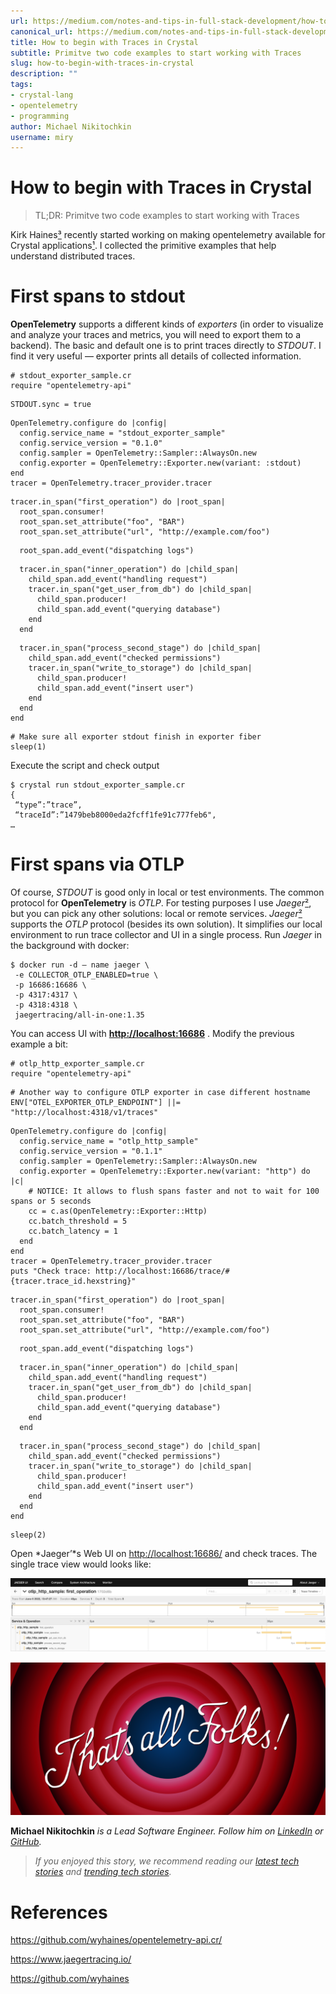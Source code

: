 ```yaml
---
url: https://medium.com/notes-and-tips-in-full-stack-development/how-to-begin-with-traces-in-crystal-2fd6a0255447
canonical_url: https://medium.com/notes-and-tips-in-full-stack-development/how-to-begin-with-traces-in-crystal-2fd6a0255447
title: How to begin with Traces in Crystal
subtitle: Primitve two code examples to start working with Traces
slug: how-to-begin-with-traces-in-crystal
description: ""
tags:
- crystal-lang
- opentelemetry
- programming
author: Michael Nikitochkin
username: miry
---
```


# How to begin with Traces in Crystal

> TL;DR: Primitve two code examples to start working with Traces

Kirk Haines[³](https://github.com/wyhaines) recently started working on making opentelemetry available for Crystal applications[¹](https://github.com/wyhaines/opentelemetry-api.cr/). I collected the primitive examples that help understand distributed traces.

# First spans to stdout

**OpenTelemetry** supports a different kinds of *exporters* (in order to visualize and analyze your traces and metrics, you will need to export them to a backend). The basic and default one is to print traces directly to *STDOUT*. I find it very useful — exporter prints all details of collected information.

```
# stdout_exporter_sample.cr
require "opentelemetry-api"
```

```
STDOUT.sync = true
```

```
OpenTelemetry.configure do |config|
  config.service_name = "stdout_exporter_sample"
  config.service_version = "0.1.0"
  config.sampler = OpenTelemetry::Sampler::AlwaysOn.new
  config.exporter = OpenTelemetry::Exporter.new(variant: :stdout)
end
tracer = OpenTelemetry.tracer_provider.tracer
```

```
tracer.in_span("first_operation") do |root_span|
  root_span.consumer!
  root_span.set_attribute("foo", "BAR")
  root_span.set_attribute("url", "http://example.com/foo")
```

```
  root_span.add_event("dispatching logs")
```

```
  tracer.in_span("inner_operation") do |child_span|
    child_span.add_event("handling request")
    tracer.in_span("get_user_from_db") do |child_span|
      child_span.producer!
      child_span.add_event("querying database")
    end
  end
```

```
  tracer.in_span("process_second_stage") do |child_span|
    child_span.add_event("checked permissions")
    tracer.in_span("write_to_storage") do |child_span|
      child_span.producer!
      child_span.add_event("insert user")
    end
  end
end
```

```
# Make sure all exporter stdout finish in exporter fiber
sleep(1)
```

Execute the script and check output

```
$ crystal run stdout_exporter_sample.cr
{
 “type”:”trace”,
 “traceId”:”1479beb8000eda2fcff1fe91c777feb6",
…
```

# First spans via OTLP

Of course, *STDOUT* is good only in local or test environments. The common protocol for **OpenTelemetry** is *OTLP*. For testing purposes I use *Jaeger*[²](https://www.jaegertracing.io/), but you can pick any other solutions: local or remote services.
*Jaeger*[²](https://www.jaegertracing.io/) supports the *OTLP* protocol (besides its own solution). It simplifies our local environment to run trace collector and UI in a single process.
Run *Jaeger* in the background with docker:

```
$ docker run -d — name jaeger \
 -e COLLECTOR_OTLP_ENABLED=true \
 -p 16686:16686 \
 -p 4317:4317 \
 -p 4318:4318 \
 jaegertracing/all-in-one:1.35
```

You can access UI with [**http://localhost:16686**](http://localhost:16686) .
Modify the previous example a bit:

```
# otlp_http_exporter_sample.cr
require "opentelemetry-api"
```

```
# Another way to configure OTLP exporter in case different hostname
ENV["OTEL_EXPORTER_OTLP_ENDPOINT"] ||= "http://localhost:4318/v1/traces"
```

```
OpenTelemetry.configure do |config|
  config.service_name = "otlp_http_sample"
  config.service_version = "0.1.1"
  config.sampler = OpenTelemetry::Sampler::AlwaysOn.new
  config.exporter = OpenTelemetry::Exporter.new(variant: "http") do |c|
    # NOTICE: It allows to flush spans faster and not to wait for 100 spans or 5 seconds
    cc = c.as(OpenTelemetry::Exporter::Http)
    cc.batch_threshold = 5
    cc.batch_latency = 1
  end
end
tracer = OpenTelemetry.tracer_provider.tracer
puts "Check trace: http://localhost:16686/trace/#{tracer.trace_id.hexstring}"
```

```
tracer.in_span("first_operation") do |root_span|
  root_span.consumer!
  root_span.set_attribute("foo", "BAR")
  root_span.set_attribute("url", "http://example.com/foo")
```

```
  root_span.add_event("dispatching logs")
```

```
  tracer.in_span("inner_operation") do |child_span|
    child_span.add_event("handling request")
    tracer.in_span("get_user_from_db") do |child_span|
      child_span.producer!
      child_span.add_event("querying database")
    end
  end
```

```
  tracer.in_span("process_second_stage") do |child_span|
    child_span.add_event("checked permissions")
    tracer.in_span("write_to_storage") do |child_span|
      child_span.producer!
      child_span.add_event("insert user")
    end
  end
end
```

```
sleep(2)
```

Open *Jaeger’*s Web UI on [http://localhost:16686/](http://localhost:16686/) and check traces. The single trace view would looks like:

![Jeager: Trace view](/assets/2022-06-13-how-to-begin-with-traces-in-crystal-1_0OqFHceS62Q_72MQxHJyFQ.png)

![That’s all Folks](/assets/2022-06-13-how-to-begin-with-traces-in-crystal-1_iifqfnqorqkZVMpCyq1BjA.png)

**Michael Nikitochkin** *is a Lead Software Engineer. Follow him on [LinkedIn](https://www.linkedin.com/in/michaelnikitochkin/) or [GitHub](https://github.com/miry).*

> *If you enjoyed this story, we recommend reading our [latest tech stories](https://jtway.co/latest) and [trending tech stories](https://jtway.co/trending).*

# References

https://github.com/wyhaines/opentelemetry-api.cr/

https://www.jaegertracing.io/

https://github.com/wyhaines


